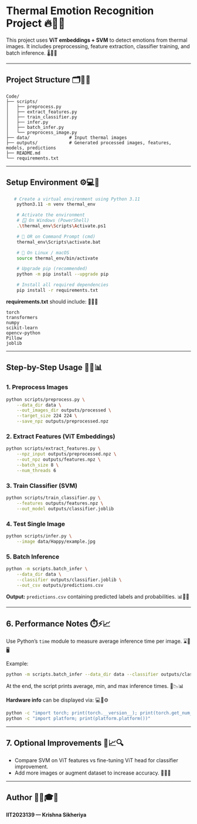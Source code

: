 # Thermal Emotion Recognition Project 🔥📸🧠

This project uses **ViT embeddings + SVM** to detect emotions from thermal images. It includes preprocessing, feature extraction, classifier training, and batch inference. 🌡️🤖😊

---

## **Project Structure** 🗂️📁✨

```
Code/
├── scripts/
│   ├── preprocess.py
│   ├── extract_features.py
│   ├── train_classifier.py
│   ├── infer.py
│   ├── batch_infer.py
│   └── preprocess_image.py
├── data/               # Input thermal images
├── outputs/            # Generated processed images, features, models, predictions
├── README.md
└── requirements.txt
```

---

## **Setup Environment** ⚙️💻🔧

```bash
   # Create a virtual environment using Python 3.11
    python3.11 -m venv thermal_env

    # Activate the environment
    # 🪟 On Windows (PowerShell)
    .\thermal_env\Scripts\Activate.ps1

    # 🧠 OR on Command Prompt (cmd)
    thermal_env\Scripts\activate.bat

    # 🐧 On Linux / macOS
    source thermal_env/bin/activate

    # Upgrade pip (recommended)
    python -m pip install --upgrade pip

    # Install all required dependencies
    pip install -r requirements.txt
```

**requirements.txt** should include: 📜🧩💡

```
torch
transformers
numpy
scikit-learn
opencv-python
Pillow
joblib
```

---

## **Step-by-Step Usage** 🚀🧠📊

### 1. Preprocess Images

```bash
python scripts/preprocess.py \
    --data_dir data \
    --out_images_dir outputs/processed \
    --target_size 224 224 \
    --save_npz outputs/preprocessed.npz
```

### 2. Extract Features (ViT Embeddings)

```bash
python scripts/extract_features.py \
    --npz_input outputs/preprocessed.npz \
    --out_npz outputs/features.npz \
    --batch_size 8 \
    --num_threads 6
```

### 3. Train Classifier (SVM)

```bash
python scripts/train_classifier.py \
    --features outputs/features.npz \
    --out_model outputs/classifier.joblib
```

### 4. Test Single Image

```bash
python scripts/infer.py \
    --image data/Happy/example.jpg
```

### 5. Batch Inference

```bash
python -m scripts.batch_infer \
    --data_dir data \
    --classifier outputs/classifier.joblib \
    --out_csv outputs/predictions.csv
```

**Output:** `predictions.csv` containing predicted labels and probabilities. 📊📁✅

---

## **6. Performance Notes** ⏱️⚡📈

Use Python’s `time` module to measure average inference time per image. ⌛🐍🖥️

Example:

```bash
python -m scripts.batch_infer --data_dir data --classifier outputs/classifier.joblib --out_csv outputs/predictions.csv
```

At the end, the script prints average, min, and max inference times. 🧮📉📊

**Hardware info** can be displayed via: 💻🧰⚙️

```bash
python -c "import torch; print(torch.__version__); print(torch.get_num_threads())"
python -c "import platform; print(platform.platform())"
```

---

## **7. Optional Improvements** 🧪📈🔍

* Compare SVM on ViT features vs fine-tuning ViT head for classifier improvement.
* Add more images or augment dataset to increase accuracy. 🎯📸💪

---

## **Author** 👨‍💻🎓💡

**IIT2023139 — Krishna Sikheriya**
